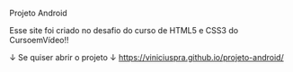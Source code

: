 
Projeto Android

Esse site foi criado no desafio do curso de HTML5 e CSS3 do CursoemVídeo!!

   ↓ Se quiser abrir o projeto ↓
https://viniciuspra.github.io/projeto-android/
